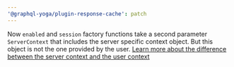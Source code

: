 ```yaml
---
'@graphql-yoga/plugin-response-cache': patch
---
```


Now `enabled` and `session` factory functions take a second parameter `ServerContext` that includes the server specific context object. But this object is not the one provided by the user. [Learn more about the difference between the server context and the user context](https://the-guild.dev/graphql/yoga-server/docs/features/context#advanced-context-life-cycle)
